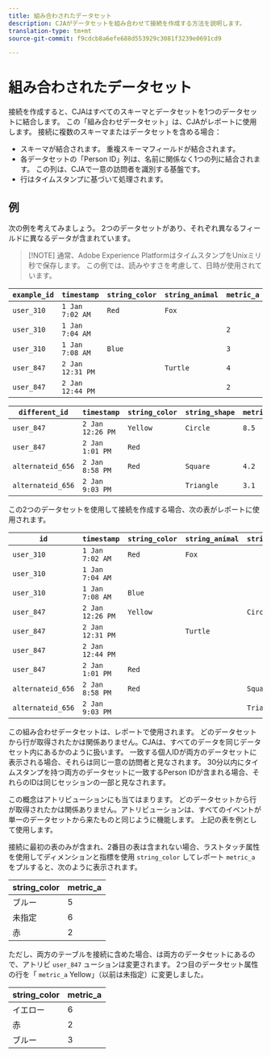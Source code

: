 ```yaml
---
title: 組み合わされたデータセット
description: CJAがデータセットを組み合わせて接続を作成する方法を説明します。
translation-type: tm+mt
source-git-commit: f9cdcb8a6efe688d553929c3081f3239e0691cd9

---
```



# 組み合わされたデータセット

接続を作成すると、CJAはすべてのスキーマとデータセットを1つのデータセットに結合します。 この「組み合わせデータセット」は、CJAがレポートに使用します。 接続に複数のスキーマまたはデータセットを含める場合：

* スキーマが結合されます。 重複スキーマフィールドが結合されます。
* 各データセットの「Person ID」列は、名前に関係なく1つの列に結合されます。 この列は、CJAで一意の訪問者を識別する基盤です。
* 行はタイムスタンプに基づいて処理されます。

## 例

次の例を考えてみましょう。 2つのデータセットがあり、それぞれ異なるフィールドに異なるデータが含まれています。

> [!NOTE] 通常、Adobe Experience PlatformはタイムスタンプをUnixミリ秒で保存します。 この例では、読みやすさを考慮して、日時が使用されています。

| `example_id` | `timestamp` | `string_color` | `string_animal` | `metric_a` |
| --- | --- | --- | --- | --- |
| `user_310` | `1 Jan 7:02 AM` | `Red` | `Fox` |  |
| `user_310` | `1 Jan 7:04 AM` |  |  | `2` |
| `user_310` | `1 Jan 7:08 AM` | `Blue` |  | `3` |
| `user_847` | `2 Jan 12:31 PM` |  | `Turtle` | `4` |
| `user_847` | `2 Jan 12:44 PM` |  |  | `2` |

| `different_id` | `timestamp` | `string_color` | `string_shape` | `metric_b` |
| --- | --- | --- | --- | --- |
| `user_847` | `2 Jan 12:26 PM` | `Yellow` | `Circle` | `8.5` |
| `user_847` | `2 Jan 1:01 PM` | `Red` |  |  |
| `alternateid_656` | `2 Jan 8:58 PM` | `Red` | `Square` | `4.2` |
| `alternateid_656` | `2 Jan 9:03 PM` |  | `Triangle` | `3.1` |

この2つのデータセットを使用して接続を作成する場合、次の表がレポートに使用されます。

| `id` | `timestamp` | `string_color` | `string_animal` | `string_shape` | `metric_a` | `metric_b` |
| --- | --- | --- | --- | --- | --- | --- |
| `user_310` | `1 Jan 7:02 AM` | `Red` | `Fox` |  |  |  |
| `user_310` | `1 Jan 7:04 AM` |  |  |  | `2` |  |
| `user_310` | `1 Jan 7:08 AM` | `Blue` |  |  | `3` |  |
| `user_847` | `2 Jan 12:26 PM` | `Yellow` |  | `Circle` |  | `8.5` |
| `user_847` | `2 Jan 12:31 PM` |  | `Turtle` |  | `4` |  |
| `user_847` | `2 Jan 12:44 PM` |  |  |  | `2` |  |
| `user_847` | `2 Jan 1:01 PM` | `Red` |  |  |  |  |
| `alternateid_656` | `2 Jan 8:58 PM` | `Red` |  | `Square` |  | `4.2` |
| `alternateid_656` | `2 Jan 9:03 PM` |  |  | `Triangle` |  | `3.1` |

この組み合わせデータセットは、レポートで使用されます。 どのデータセットから行が取得されたかは関係ありません。CJAは、すべてのデータを同じデータセット内にあるかのように扱います。 一致する個人IDが両方のデータセットに表示される場合、それらは同じ一意の訪問者と見なされます。 30分以内にタイムスタンプを持つ両方のデータセットに一致するPerson IDが含まれる場合、それらのIDは同じセッションの一部と見なされます。

この概念はアトリビューションにも当てはまります。 どのデータセットから行が取得されたかは関係ありません。アトリビューションは、すべてのイベントが単一のデータセットから来たものと同じように機能します。 上記の表を例として使用します。

接続に最初の表のみが含まれ、2番目の表は含まれない場合、ラストタッチ属性を使用してディメンションと指標を使用 `string_color` してレポート `metric_a` をプルすると、次のように表示されます。

| string_color | metric_a |
| --- | --- |
| ブルー | 5 |
| 未指定 | 6 |
| 赤 | 2 |

ただし、両方のテーブルを接続に含めた場合、は両方のデータセットにあるので、アトリビ `user_847` ューションは変更されます。 2つ目のデータセット属性の行を「 `metric_a` Yellow」（以前は未指定）に変更しました。

| string_color | metric_a |
| --- | --- |
| イエロー | 6 |
| 赤 | 2 |
| ブルー | 3 |
